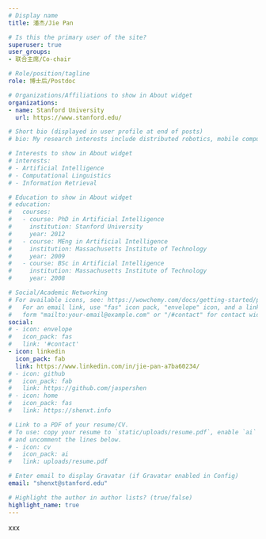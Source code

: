```yaml
---
# Display name
title: 潘杰/Jie Pan

# Is this the primary user of the site?
superuser: true
user_groups:
- 联合主席/Co-chair

# Role/position/tagline
role: 博士后/Postdoc

# Organizations/Affiliations to show in About widget
organizations:
- name: Stanford University
  url: https://www.stanford.edu/

# Short bio (displayed in user profile at end of posts)
# bio: My research interests include distributed robotics, mobile computing and programmable matter.

# Interests to show in About widget
# interests:
# - Artificial Intelligence
# - Computational Linguistics
# - Information Retrieval

# Education to show in About widget
# education:
#   courses:
#   - course: PhD in Artificial Intelligence
#     institution: Stanford University
#     year: 2012
#   - course: MEng in Artificial Intelligence
#     institution: Massachusetts Institute of Technology
#     year: 2009
#   - course: BSc in Artificial Intelligence
#     institution: Massachusetts Institute of Technology
#     year: 2008

# Social/Academic Networking
# For available icons, see: https://wowchemy.com/docs/getting-started/page-builder/#icons
#   For an email link, use "fas" icon pack, "envelope" icon, and a link in the
#   form "mailto:your-email@example.com" or "/#contact" for contact widget.
social:
# - icon: envelope
#   icon_pack: fas
#   link: '#contact'
- icon: linkedin
  icon_pack: fab
  link: https://www.linkedin.com/in/jie-pan-a7ba60234/
# - icon: github
#   icon_pack: fab
#   link: https://github.com/jaspershen
# - icon: home
#   icon_pack: fas
#   link: https://shenxt.info

# Link to a PDF of your resume/CV.
# To use: copy your resume to `static/uploads/resume.pdf`, enable `ai` icons in `params.toml`, 
# and uncomment the lines below.
# - icon: cv
#   icon_pack: ai
#   link: uploads/resume.pdf

# Enter email to display Gravatar (if Gravatar enabled in Config)
email: "shenxt@stanford.edu"

# Highlight the author in author lists? (true/false)
highlight_name: true
---
```


xxx




